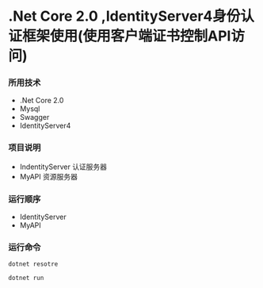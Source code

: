 # .Net Core 2.0 ,IdentityServer4身份认证框架使用(使用客户端证书控制API访问)

### 所用技术
   * .Net Core 2.0
   * Mysql
   * Swagger
   * IdentityServer4

### 项目说明
  * IndentityServer 认证服务器
  * MyAPI 资源服务器
  

### 运行顺序
  * IdentityServer
  * MyAPI

### 运行命令
```
dotnet resotre

dotnet run
```